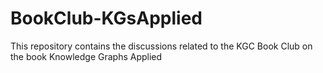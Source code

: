 # BookClub-KGsApplied
This repository contains the discussions related to the KGC Book Club on the book Knowledge Graphs Applied
